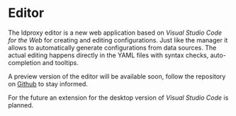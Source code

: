 # Editor

The ldproxy editor is a new web application based on _Visual Studio Code for the Web_ for creating and editing configurations. Just like the manager it allows to automatically generate configurations from data sources. The actual editing happens directly in the YAML files with syntax checks, auto-completion and tooltips.

A preview version of the editor will be available soon, follow the repository on [Github](https://github.com/ldproxy/editor) to stay informed.

For the future an extension for the desktop version of _Visual Studio Code_ is planned.
